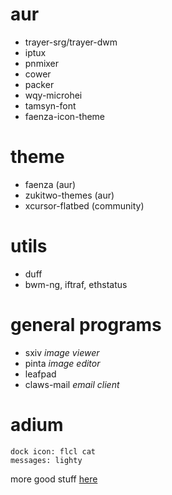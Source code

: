 

# aur

* trayer-srg/trayer-dwm
* iptux
* pnmixer
* cower
* packer
* wqy-microhei
* tamsyn-font
* faenza-icon-theme

# theme

* faenza (aur)
* zukitwo-themes (aur)
* xcursor-flatbed (community)

# utils

* duff
* bwm-ng, iftraf, ethstatus

# general programs

* sxiv _image viewer_
* pinta _image editor_
* leafpad
* claws-mail _email client_

# adium

    dock icon: flcl cat
    messages: lighty

more good stuff [here](http://kmandla.wikispaces.com/)

